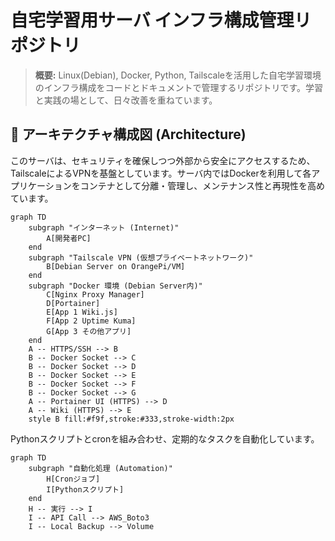 # 自宅学習用サーバ インフラ構成管理リポジトリ

> **概要:** Linux(Debian), Docker, Python, Tailscaleを活用した自宅学習環境のインフラ構成をコードとドキュメントで管理するリポジトリです。学習と実践の場として、日々改善を重ねています。

## 📖 アーキテクチャ構成図 (Architecture)

このサーバは、セキュリティを確保しつつ外部から安全にアクセスするため、TailscaleによるVPNを基盤としています。サーバ内ではDockerを利用して各アプリケーションをコンテナとして分離・管理し、メンテナンス性と再現性を高めています。

```mermaid
graph TD
    subgraph "インターネット (Internet)"
        A[開発者PC]
    end
    subgraph "Tailscale VPN (仮想プライベートネットワーク)"
        B[Debian Server on OrangePi/VM]
    end
    subgraph "Docker 環境 (Debian Server内)"
        C[Nginx Proxy Manager]
        D[Portainer]
        E[App 1 Wiki.js]
        F[App 2 Uptime Kuma]
        G[App 3 その他アプリ]
    end
    A -- HTTPS/SSH --> B
    B -- Docker Socket --> C
    B -- Docker Socket --> D
    B -- Docker Socket --> E
    B -- Docker Socket --> F
    B -- Docker Socket --> G
    A -- Portainer UI (HTTPS) --> D
    A -- Wiki (HTTPS) --> E
    style B fill:#f9f,stroke:#333,stroke-width:2px
```

Pythonスクリプトとcronを組み合わせ、定期的なタスクを自動化しています。

```mermaid
graph TD
    subgraph "自動化処理 (Automation)"
        H[Cronジョブ]
        I[Pythonスクリプト]
    end
    H -- 実行 --> I
    I -- API Call --> AWS_Boto3
    I -- Local Backup --> Volume
```
